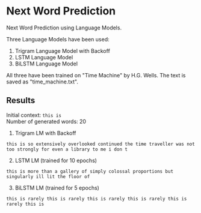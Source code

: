 # Next Word Prediction
Next Word Prediction using Language Models.

Three Language Models have been used:
1. Trigram Language Model with Backoff
2. LSTM Language Model
3. BiLSTM Language Model

All three have been trained on "Time Machine" by H.G. Wells. The text is saved as "time_machine.txt".

## Results
Initial context: `this is`  
Number of generated words: 20

1. Trigram LM with Backoff
```
this is so extensively overlooked continued the time traveller was not too strongly for even a library to me i don t
```

2. LSTM LM (trained for 10 epochs)
```
this is more than a gallery of simply colossal proportions but singularly ill lit the floor of
```

3. BiLSTM LM (trained for 5 epochs)
```
this is rarely this is rarely this is rarely this is rarely this is rarely this is
```
